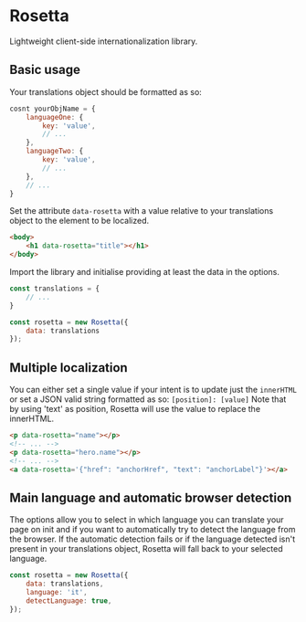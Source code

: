 # Rosetta

Lightweight client-side internationalization library.

## Basic usage

Your translations object should be formatted as so:

```javascript
cosnt yourObjName = {
    languageOne: {
        key: 'value',
        // ...
    },
    languageTwo: {
        key: 'value',
        // ...
    },
    // ...
}
```

Set the attribute `data-rosetta` with a value relative to your translations object to the element to be localized.

```html
<body>
    <h1 data-rosetta="title"></h1>
</body>
```

Import the library and initialise providing at least the data in the options.

```javascript
const translations = {
    // ...
}

const rosetta = new Rosetta({
    data: translations
});
```

## Multiple localization

You can either set a single value if your intent is to update just the `innerHTML` or set a JSON valid string formatted as so: `[position]: [value]`
Note that by using 'text' as position, Rosetta will use the value to replace the innerHTML.

```html
<p data-rosetta="name"></p>
<!-- ... -->
<p data-rosetta="hero.name"></p>
<!-- ... -->
<a data-rosetta='{"href": "anchorHref", "text": "anchorLabel"}'></a>
```

## Main language and automatic browser detection

The options allow you to select in which language you can translate your page on init and if you want to automatically try to detect the language from the browser. If the automatic detection fails or if the language detected isn't present in your translations object, Rosetta will fall back to your selected language.

```javascript
const rosetta = new Rosetta({
    data: translations,
    language: 'it',
    detectLanguage: true,
});
```